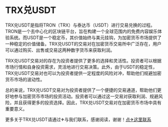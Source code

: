 # TRX兑USDT

TRX兑USDT是指将TRON（TRX）与泰达币（USDT）进行交易兑换的过程。TRON是一个去中心化的区块链平台，旨在构建一个全球范围内的免费内容娱乐体验系统。而USDT是一个稳定币，其价值始终与美元挂钩，为加密货币市场提供了一种稳定的价值储备。TRX兑USDT的交易对在加密货币交易所中广泛存在，用户可以通过购买、出售或交易这两种数字货币来获取利润。

TRX兑USDT交易对的存在为投资者提供了更多的选择和灵活性。投资者可以根据市场行情和自身投资需求，灵活地进行交易决策。此外，由于USDT的稳定性，TRX兑USDT交易对也可以为投资者提供一定程度的风险对冲，帮助他们规避加密货币市场的波动性。

总的来说，TRX兑USDT交易对为投资者提供了一个便捷的交易通道，帮助他们更好地参与加密货币市场的投资活动。投资者可以通过这一交易对获取利润、规避风险，并且获得更多的投资选择。因此，TRX兑USDT交易对在加密货币市场中具有重要意义。

更多关于TRX兑USDT请通过✈与我们联系，感谢阅读，谢谢！[点✈这里联系](https://www.trx.tw)